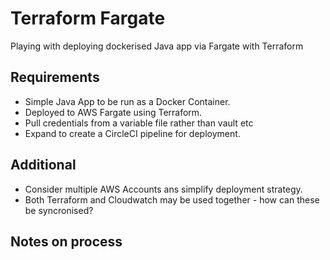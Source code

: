 # Terraform Fargate
Playing with deploying dockerised Java app via Fargate with Terraform

## Requirements
* Simple Java App to be run as a Docker Container.
* Deployed to AWS Fargate using Terraform.
* Pull credentials from a variable file rather than vault etc
* Expand to create a CircleCI pipeline for deployment.

## Additional 
* Consider multiple AWS Accounts ans simplify deployment strategy.
* Both Terraform and Cloudwatch may be used together - how can these be syncronised?

## Notes on process

